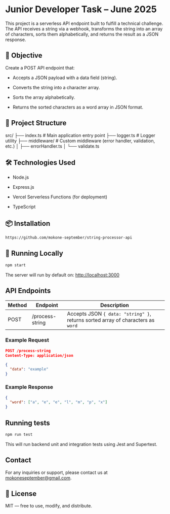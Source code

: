 # Junior Developer Task – June 2025

This project is a serverless API endpoint built to fulfill a technical challenge. The API receives a string via a webhook, transforms the string into an array of characters, sorts them alphabetically, and returns the result as a JSON response.

## 🧠 Objective

Create a POST API endpoint that:

- Accepts a JSON payload with a data field (string).

- Converts the string into a character array.

- Sorts the array alphabetically.

- Returns the sorted characters as a word array in JSON format.

## 📂 Project Structure

src/
├── index.ts                # Main application entry point
├── logger.ts               # Logger utility
├── middleware/             # Custom middleware (error handler, validation, etc.)
│   ├── errorHandler.ts
│   └── validate.ts

## 🛠️ Technologies Used

- Node.js

- Express.js

- Vercel Serverless Functions (for deployment)

- TypeScript

## 📦 Installation

```sh
https://github.com/mokone-september/string-processor-api
```

## 🚀 Running Locally

```bash
npm start
```

The server will run by default on:
<http://localhost:3000>

## API Endpoints

| Method | Endpoint           | Description                                 |
| ------ | ------------------ | ------------------------------------------- |
| POST   | /process-string    | Accepts JSON `{ data: "string" }`, returns sorted array of characters as `word` |

### Example Request

```json
POST /process-string
Content-Type: application/json

{
  "data": "example"
}
```

### Example Response

```json
{
  "word": ["a", "e", "e", "l", "m", "p", "x"]
}
```

## Running tests

```bash
npm run test
```

This will run backend unit and integration tests using Jest and Supertest.

## Contact

For any inquiries or support, please contact us at <mokoneseptember@gmail.com>.

## 📄 License

MIT — free to use, modify, and distribute.
